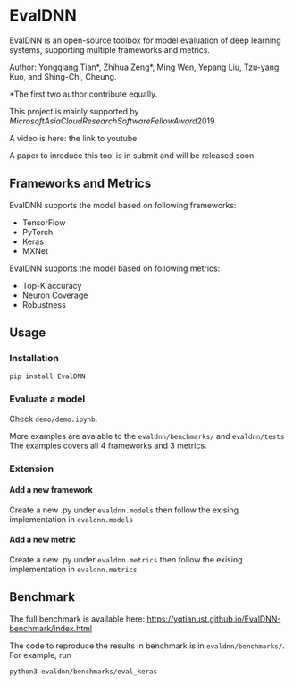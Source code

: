# EvalDNN

EvalDNN is an open-source toolbox for model evaluation of deep learning systems, supporting multiple frameworks and metrics.

Author: Yongqiang Tian*, Zhihua Zeng*, Ming Wen, Yepang Liu, Tzu-yang Kuo,
and Shing-Chi, Cheung.

\*The first two author contribute equally. 

This project is mainly supported by $Microsoft Asia Cloud Research Software Fellow Award 2019$

A video is here: the link to youtube

A paper to inroduce this tool is in submit and will be released soon. 

## Frameworks and Metrics
EvalDNN supports the model based on following frameworks:

- TensorFlow
- PyTorch
- Keras
- MXNet

EvalDNN supports the model based on following metrics:

- Top-K accuracy
- Neuron Coverage
- Robustness

## Usage

### Installation
```
pip install EvalDNN
```
### Evaluate a model

Check `demo/demo.ipynb`. 

More examples are avaiable to the `evaldnn/benchmarks/` and `evaldnn/tests`
The examples covers all 4 frameworks and 3 metrics.

### Extension

#### Add a new framework
Create a new .py under `evaldnn.models` then follow the exising implementation in `evaldnn.models`

#### Add a new metric
Create a new .py under `evaldnn.metrics` then follow the exising implementation in `evaldnn.metrics`

## Benchmark

The full benchmark is available here: https://yqtianust.github.io/EvalDNN-benchmark/index.html

The code to reproduce the results in benchmark is in `evaldnn/benchmarks/`.
For example, run 
```
python3 evaldnn/benchmarks/eval_keras
```
